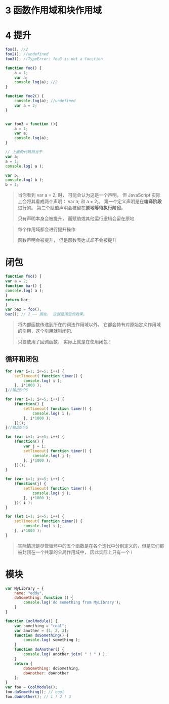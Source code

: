 # 3 函数作用域和块作用域  

# 4 提升

```javascript
foo(); //2
foo2(); //undefined
foo3(); //TypeError: foo3 is not a function

function foo() {
    a = 1;
    var a;
    console.log(a); //2
}

function foo2() {
    console.log(a); //undefined
    var a = 2;
}


var foo3 = function (){
    a = 1;
    var a;
    console.log(a);
}

// 上面的代码相当于
var a;
a = 1;
console.log( a );

var b;
console.log( b );
b = 1;
```

>  当你看到 var a = 2; 时， 可能会认为这是一个声明。 但 JavaScript 实际上会将其看成两个声明： var a; 和 a = 2;。 第一个定义声明是在**编译阶段**进行的。 第二个赋值声明会被留在**原地等待执行阶段**。
>
> 只有声明本身会被提升， 而赋值或其他运行逻辑会留在原地 

> 每个作用域都会进行提升操作  
>
> 函数声明会被提升， 但是函数表达式却不会被提升  



# 闭包

```javascript
function foo() {
var a = 2;
function bar() {
console.log( a );
}
return bar;
}
var baz = foo();
baz(); // 2 —— 朋友， 这就是闭包的效果。
```



>  将内部函数传递到所在的词法作用域以外， 它都会持有对原始定义作用域的引用，这个引用就叫闭包.
>
> 只要使用了回调函数， 实际上就是在使用闭包！  



## 循环和闭包

```javascript
for (var i=1; i<=5; i++) {
    setTimeout( function timer() {
        console.log( i );
    }, i*1000 );
}//输出5个6

for (var i=1; i<=5; i++) {
    (function() {
        setTimeout( function timer() {
            console.log( i );
        }, i*1000 );
    })();
}//输出5个6

for (var i=1; i<=5; i++) {
    (function() {
        var j = i;
        setTimeout( function timer() {
            console.log( j );
        }, j*1000 );
    })();
}

for (var i=1; i<=5; i++) {
    (function(j) {
        setTimeout( function timer() {
            console.log( j );
        }, j*1000 );
    })( i );
}

for (let i=1; i<=5; i++) {
    setTimeout( function timer() {
        console.log( i );
    }, i*1000 );
}
```



> 实际情况是尽管循环中的五个函数是在各个迭代中分别定义的，但是它们都被封闭在一个共享的全局作用域中， 因此实际上只有一个 i  

# 模块

```javascript
var MyLibrary = {
    name: "eddy",
    doSomething: function () {
        console.log('do something from MyLibrary');
    }
}

function CoolModule() {
    var something = "cool";
    var another = [1, 2, 3];
    function doSomething() {
        console.log( something );
    }
    function doAnother() {
        console.log( another.join( " ! " ) );
    }
    return {
        doSomething: doSomething,
        doAnother: doAnother
    };
}
var foo = CoolModule();
foo.doSomething(); // cool
foo.doAnother(); // 1 ! 2 ! 3
```

